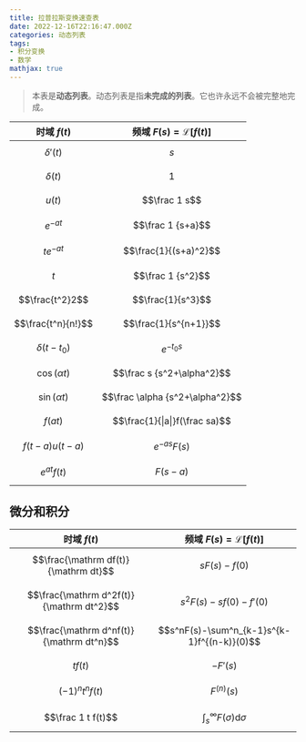 ```yaml
---
title: 拉普拉斯变换速查表
date: 2022-12-16T22:16:47.000Z
categories: 动态列表
tags:
- 积分变换
- 数学
mathjax: true
---
```


> <i class="fa-solid fa-infinity"></i> 本表是**动态列表**。动态列表是指**未完成的列表**。它也许永远不会被完整地完成。

| 时域 $f(t)$        | 频域 $F(s)=\mathscr L[f(t)]$    |
| ------------------ | ------------------------------- |
| $$\delta'(t)$$     | $$s$$                           |
| $$\delta(t)$$      | $$1$$                           |
| $$u(t)$$           | $$\frac 1 s$$                   |
| $$e^{-at}$$        | $$\frac 1 {s+a}$$               |
| $$te^{-at}$$       | $$\frac{1}{(s+a)^2}$$           |
| $$t$$              | $$\frac 1 {s^2}$$               |
| $$\frac{t^2}2$$    | $$\frac{1}{s^3}$$               |
| $$\frac{t^n}{n!}$$ | $$\frac{1}{s^{n+1}}$$           |
| $$\delta(t-t_0)$$  | $$e^{-{t_0}s}$$                 |
| $$\cos(\alpha t)$$ | $$\frac s {s^2+\alpha^2}$$      |
| $$\sin(\alpha t)$$ | $$\frac \alpha {s^2+\alpha^2}$$ |
| $$f(a t)$$         | $$\frac{1}{\|a\|}f(\frac sa)$$  |
| $$f(t-a)u(t-a)$$   | $$e^{-as} F(s)$$                |
| $$e^{at} f(t)$$    | $$F(s-a)$$                      |

## 微分和积分

| 时域 $f(t)$                              | 频域 $F(s)=\mathscr L[f(t)]$                |
| ---------------------------------------- | ------------------------------------------- |
| $$\frac{\mathrm df(t)}{\mathrm dt}$$     | $$sF(s)-f(0)$$                              |
| $$\frac{\mathrm d^2f(t)}{\mathrm dt^2}$$ | $$s^2F(s)-sf(0)-f'(0)$$                     |
| $$\frac{\mathrm d^nf(t)}{\mathrm dt^n}$$ | $$s^nF(s)-\sum^n_{k-1}s^{k-1}f^{(n-k)}(0)$$ |
| $$tf(t)$$                                | $$-F'(s)$$                                  |
| $$(-1)^n t^n f(t)$$                      | $$F^{(n)}(s)$$                              |
| $$\frac 1 t f(t)$$                       | $$\int_s^\infty F(σ)\mathrm dσ$$            |